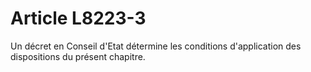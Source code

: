 # Article L8223-3

Un décret en Conseil d'Etat détermine les conditions d'application des dispositions du présent chapitre.